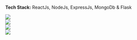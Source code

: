 <b>Tech Stack:</b> ReactJs, NodeJs, ExpressJs, MongoDb & Flask

<img src="https://github.com/SauravMuke54/Top-News/assets/98262822/2064ea03-674f-44fa-a5c4-d0a654a952a9">

<br>
<img src="https://github.com/SauravMuke54/Top-News/assets/98262822/fe6af822-3083-4bb3-9bbc-0c110865f8be">
<br>

<img src="https://github.com/SauravMuke54/Top-News/assets/98262822/0c5a2f25-0a11-4da2-b830-7bb098d68908">
<br>
<img src="https://github.com/SauravMuke54/Top-News/assets/98262822/3f6518a6-a5f3-49d0-ae9e-ae6b7f6660be">



  
 
 
